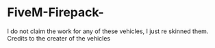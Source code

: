 # FiveM-Firepack-
I do not claim the work for any of these vehicles, I just re skinned them. Credits to the creater of the vehicles
